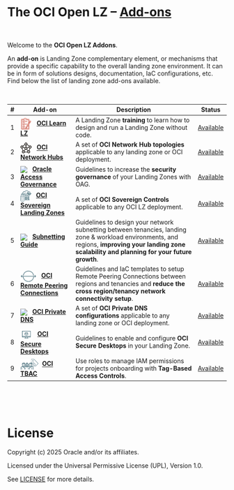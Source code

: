 # **The OCI Open LZ &ndash; [Add-ons](#)**

&nbsp; 

Welcome to the **OCI Open LZ Addons**.  

An **add-on** is Landing Zone complementary element, or mechanisms that provide a specific capability to the overall landing zone environment. It can be in form of solutions designs, documentation, IaC configurations, etc.  Find below the list of landing zone add-ons available.

&nbsp; 


| # |  Add-on   | Description | Status |
|:--:|--|-|---|
| 1 | <img src="oci-learn-lz/diagrams/oci_learn_lz_icon.svg" height="26" align="center"> &nbsp;   **[OCI Learn LZ](/addons/oci-learn-lz/readme.md)**| A Landing Zone **training** to learn how to design and run a Landing Zone without code. | [Available](/addons/oci-learn-lz/readme.md) |
| 2 | <img src="oci-hub-models/images/oci_hub_models_icon.svg" height="25" align="center"> &nbsp; **[OCI Network Hubs](/addons/oci-hub-models/readme.md)** | A set of **OCI Network Hub topologies** applicable to any landing zone or OCI deployment. | [Available](/addons/oci-hub-models/readme.md) | 
| 3 | <img src="oci-oag/images/oci_oag_icon.svg" height="25" align="center"> &nbsp; **[Oracle Access Governance](/addons/oci-oag/README.md)** | Guidelines to increase the **security governance** of your Landing Zones with OAG. | [Available](/addons/oci-oag/README.md) | 
| 4 | <img src="oci-sovereign-landing-zone/content/sovcloud_icon.png" height="25" align="center"> &nbsp; **[OCI Sovereign Landing Zones](./oci-sovereign-landing-zone/)** | A set of **OCI Sovereign Controls** applicable to any OCI LZ deployment. | [Available](./oci-sovereign-landing-zone/) |
| 5 | <img src="oci-lz-subnetting/content/subnetting.jpg" height="25" align="center"> &nbsp; **[Subnetting Guide](/addons/oci-lz-subnetting/readme.md)** | Guidelines to design your network subnetting between tenancies, landing zone & workload environments, and regions, **improving your landing zone scalability and planning for your future growth**. | [Available](/addons/oci-lz-subnetting/readme.md) | 
| 6 | <img src="oci-x-rpc/images/rpc-icon.svg" height="25" align="center"> &nbsp; **[OCI Remote Peering Connections](./oci-x-rpc/README.md)** | Guidelines and IaC templates to setup Remote Peering Connections between regions and tenancies and **reduce the cross region/tenancy network connectivity setup**. | [Available](./oci-x-rpc/README.md) | 
| 7 | <img src="oci-private-dns/images/oci-private-dns_icon.png" height="25" align="center"> &nbsp; **[OCI Private DNS](/addons/oci-private-dns/README.md)** | A set of **OCI Private DNS configurations** applicable to any landing zone or OCI deployment. | [Available](/addons/oci-private-dns/README.md) |
| 8 | <img src="oci-secure-desktops/content/sd_icon.png" height="25" align="center"> &nbsp; **[OCI Secure Desktops](/addons/oci-secure-desktops/readme.md)** | Guidelines to enable and configure **OCI Secure Desktops** in your Landing Zone. | [Available](/addons/oci-secure-desktops/readme.md)
| 9 | <img src="oci-tbac/content/tbac_icon.svg" height="25" align="center"> &nbsp;**[OCI TBAC](./oci-tbac/README.md)**| Use roles to manage IAM permissions for projects onboarding with **Tag-Based Access Controls**.| [Available](./oci-tbac/README.md) |

&nbsp; 

&nbsp; 

# License

Copyright (c) 2025 Oracle and/or its affiliates.

Licensed under the Universal Permissive License (UPL), Version 1.0.

See [LICENSE](/LICENSE.txt) for more details.
